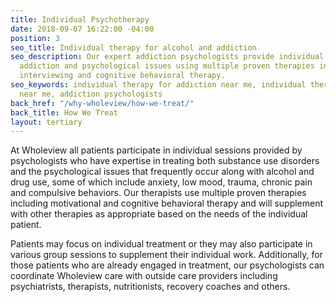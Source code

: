 ```yaml
---
title: Individual Psychotherapy
date: 2018-09-07 16:22:00 -04:00
position: 3
seo_title: Individual therapy for alcohol and addiction
seo_description: Our expert addiction psychologists provide individual therapy for
  addiction and psychological issues using multiple proven therapies including motivational
  interviewing and cognitive behavioral therapy.
seo_keywords: individual therapy for addiction near me, individual therapy for alcohol
  near me, addiction psychologists
back_href: "/why-wholeview/how-we-treat/"
back_title: How We Treat
layout: tertiary
---
```


At Wholeview all patients participate in individual sessions provided by psychologists who have expertise in treating both substance use disorders and the psychological issues that frequently occur along with alcohol and drug use, some of which include anxiety, low mood, trauma, chronic pain and compulsive behaviors.  Our therapists use multiple proven therapies including motivational and cognitive behavioral therapy and will supplement with other therapies as appropriate based on the needs of the individual patient.

Patients may focus on individual treatment or they may also participate in various group sessions to supplement their individual work.  Additionally, for those patients who are already engaged in treatment, our psychologists can coordinate Wholeview care with outside care providers including psychiatrists, therapists, nutritionists, recovery coaches and others.
